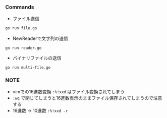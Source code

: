 ### Commands
- ファイル送信
``` bash
go run file.go
```
- NewReaderで文字列の送信
```
go run reader.go
```
- バイナリファイルの送信
```
go run multi-file.go
```

### NOTE
- vimでの16進数変換 `:%!xxd` はファイル変換されてしまう
- `:wq` で閉じてしまうと16進数表示のままファイル保存されてしまうので注意する
- 16進数 → 10進数 `:%!xxd -r`
